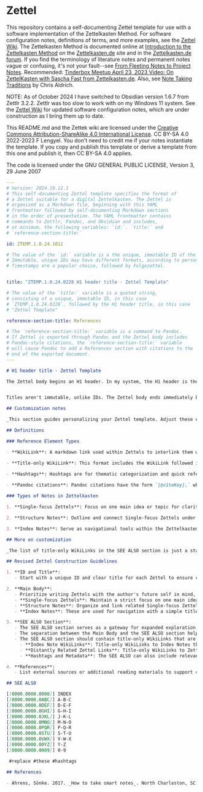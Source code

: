 # Zettel

This repository contains a self-documenting Zettel template for use with a software implementation of the Zettelkasten Method. For software configuration notes, definitions of terms, and more examples, see the [Zettel Wiki](https://github.com/flengyel/Zettel/wiki). The Zettelkasten Method is documented online at [Introduction to the Zettelkasten Method](https://zettelkasten.de/posts/overview/) on the [Zettelkasten.de](https://zettelkasten.de) site and in the [Zettelkasten.de forum](https://forum.zettelkasten.de). If you find the terminology of literature notes and permanent notes vague or confusing, it's not your fault--see [From Fleeting Notes to Project Notes](https://github.com/flengyel/Zettel/wiki/From-Fleeting-Notes-to-Project-Notes). Recommended: [Tinderbox Meetup April 23, 2023 Video: On ZettelKasten with Sascha Fast from Zettelkasten.de](https://www.youtube.com/watch?v=I4TXkGjKpTo). Also, see [Note Taking Traditions](https://notemaking.substack.com/) by Chris Aldrich.

NOTE: As of October 2024 I have switched to Obsidian version 1.6.7 from Zettlr 3.2.2. Zettlr was too slow to work with on my Windows 11 system. See the [Zettel Wiki](https://github.com/flengyel/Zettel/wiki) for updated software configuration notes, which are under construction as I bring them up to date.

This README.md and the Zettek wiki are licensed under the [Creative Commons Attribution-ShareAlike 4.0 International License](https://creativecommons.org/licenses/by-sa/4.0/legalcode). CC BY-SA 4.0 2022-2023 F Lengyel. You don't need to credit me if your notes instantiate the template. If you copy and publish this template or derive a template from this one and publish it, then CC BY-SA 4.0 applies.  

The code is licensed under the GNU GENERAL PUBLIC LICENSE, Version 3, 29 June 2007

```yaml
---
# Version: 2024.10.12.1
# This self-documenting Zettel template specifies the format of 
# a Zettel suitable for a digital Zettelkasten. The Zettel is
# organized as a Markdown file, beginning with this YAML 
# frontmatter followed by self-documenting Markdown sections 
# in the order of presentation. The YAML frontmatter contains
# commands to Zettlr, Pandoc, and Obsidian and includes, 
# at minimum, the following variables: `id:`. `title:` and 
# `reference-section-title:` 

id: ZTEMP.1.0.24.1012

# The value of the `id:` variable is a the unique, immutable ID of the Zettel.  
# Immutable, unique IDs may have different formats, according to personal preference. 
# Timestamps are a popular choice, followed by Folgezettel. 


title: "ZTEMP.1.0.24.0228 H1 header title - Zettel Template"

# The value of the `title:` variable is a quoted string, 
# consisting of a unique, immutable ID, in this case 
# `ZTEMP.1.0.24.0228`, followed by the H1 header title, in this case
# "Zettel Template"

reference-section-title: References

# The `reference-section-title:` variable is a command to Pandoc.
# If Zettel is exported through Pandoc and the Zettel body includes 
# Pandoc-style citations, the `reference-section-title:` variable 
# will cause Pandoc to add a References section with citations to the
# end of the exported document. 
---
```

```markdown
# H1 header title - Zettel Template

The Zettel body begins an H1 header. In my system, the H1 header is the value of the `title:` YAML variable minus the unique, immutable ID; however, this choice is optional.


Titles aren't immutable, unlike IDs. The Zettel body ends immediately before the **SEE ALSO** section below.

## Customization notes

_This section guides personalizing your Zettel template. Adjust these elements to suit your note-taking preferences and workflow. For example, while this template places the immutable ID to the left of the title, some users prefer it to the right._

## Definitions

### Reference Element Types

- **WikiLink**: A markdown link used within Zettels to interlink them within the Zettelkasten system. It is enclosed in double square brackets and typically includes a unique identifier followed by the title of the linked Zettel.

- **Title-only WikiLink**: This format includes the WikiLink followed immediately by the title of the linked Zettel without additional annotations or explanations, adhering strictly to the format: `[[UniqueID]] Zettel Title`.
  
- **Hashtags**: Hashtags are for thematic categorization and quick reference within your Zettelkasten. Hashtags typically occur in the SEE ALSO section of a Zettel.

- **Pandoc citations**: Pandoc citations have the form `[@citeKey],` where `citeKey` is a citation Key for a citation maintained within a digital references management system such as Zotero or a manually created and maintained reference database.

### Types of Notes in Zettelkasten

1. **Single-focus Zettels**: Focus on one main idea or topic for clarity and precision. Single-focus Zettels form the core of the Zettelkasten.

2. **Structure Notes**: Outline and connect Single-focus Zettels under broader themes. They contain sections with annotated WikiLinks to individual Zettels.

3. **Index Notes**: Serve as navigational tools within the Zettelkasten, marked by IDs starting with `0000.0000.0` and typically annotated with their title only.

## More on customization

_The list of title-only WikiLinks in the SEE ALSO section is just a starting point. Feel free to modify these links or hashtags to organize your notes better._

## Revised Zettel Construction Guidelines

1. **ID and Title**:
   - Start with a unique ID and clear title for each Zettel to ensure clarity and retrievability.

2. **Main Body**:
   - Prioritize writing Zettels with the author's future self in mind, emphasizing clarity and utility for the author rather than a general reader.
   - **Single-focus Zettels**: Maintain a strict focus on one main idea or topic, crafting content for future clarity and utility. Annotate WikiLinks where they contribute to the topic's context, except for Index Note references. Links within the main body of a Single-focus Zettel should be directly related to the Zettel's central theme or idea and provide immediate, contextual support by offering additional information, evidence, or related viewpoints directly relevant to the Zettel's focus.
   - **Structure Notes**: Organize and link related Single-focus Zettels under thematic sections, starting each section with a relevant annotated WikiLink.
   - **Index Notes**: These are used for navigation with a simple title annotation, listing relevant Single-focus or Structure Notes for easy access.

3. **SEE ALSO Section**:
   - The SEE ALSO section serves as a gateway for expanded exploration and understanding, offering the reader pathways to discover related concepts and themes that might not be central to Zettel's current focus but are valuable for a broader understanding or future research.
   - The separation between the Main Body and the SEE ALSO section helps maintain the focus and clarity of the main content while still providing avenues for further exploration and connectivity within the Zettelkasten.
   - The SEE ALSO section should contain title-only WikiLinks that are not directly tied to the central theme of the Zettel but are still relevant to the broader thematic landscape of the note, including:
     - **Index Note WikiLinks**: Title-only WikiLinks to Index Notes that help with navigation and alphanumeric categorization but are not directly related to the Zettel's main content.
     - **Distantly Related Zettel Links**: Title-only WikiLinks to Zettels that provide additional context and support for the ideas presented or suggest further research but are not essential to understanding the primary focus of the current Zettel.
     - **Hashtags and Metadata**: The SEE ALSO can also include relevant hashtags and metadata that aid in organizing and retrieving Zettels within the Zettelkasten system.

4. **References**:
   - List external sources or additional reading materials to support content validity and facilitate further exploration. This section is optional if Pandoc citations are present, since Pandoc will generate it.

## SEE ALSO

[[0000.0000.0000]] INDEX  
[[0000.0000.0ABC]] A-B-C  
[[0000.0000.0DEF]] D-E-F  
[[0000.0000.0GHI]] G-H-I  
[[0000.0000.0JKL]] J-K-L  
[[0000.0000.0MNO]] M-N-O  
[[0000.0000.0PQR]] P-Q-R  
[[0000.0000.0STU]] S-T-U  
[[0000.0000.0VWX]] V-W-X  
[[0000.0000.00YZ]] Y-Z  
[[0000.0000.0009]] 0-9  

 #replace #these #hashtags  

## References

- Ahrens, Sönke. 2017. _How to take smart notes_. North Charleston, SC: CreateSpace.
```
